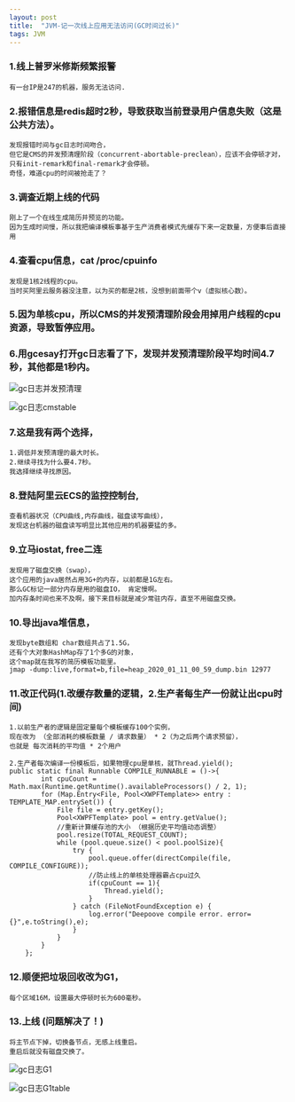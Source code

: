 ```yaml
---
layout: post
title:  "JVM-记一次线上应用无法访问(GC时间过长)"
tags: JVM
---
```


### 1.线上普罗米修斯频繁报警
    
    有一台IP是247的机器，服务无法访问. 

### 2.报错信息是redis超时2秒，导致获取当前登录用户信息失败（这是公共方法）。

    发现报错时间与gc日志时间吻合，
    但它是CMS的并发预清理阶段（concurrent-abortable-preclean），应该不会停顿才对，
    只有init-remark和final-remark才会停顿。
    奇怪，难道cpu的时间被抢走了？
    
### 3.调查近期上线的代码

    刚上了一个在线生成简历并预览的功能。
    因为生成时间慢，所以我把编译模板事基于生产消费者模式先缓存下来一定数量，方便事后直接用

### 4.查看cpu信息，cat /proc/cpuinfo

    发现是1核2线程的cpu。
    当时买阿里云服务器没注意，以为买的都是2核，没想到前面带个v（虚拟核心数）。

### 5.因为单核cpu，所以CMS的并发预清理阶段会用掉用户线程的cpu资源，导致暂停应用。

### 6.用gcesay打开gc日志看了下，发现并发预清理阶段平均时间4.7秒，其他都是1秒内。

![gc日志并发预清理](../../../images/postimg/bingfayuqingli4miao.jpg)

![gc日志cmstable](../../../images/postimg/cmstable.jpg)

### 7.这是我有两个选择，
    
    1.调低并发预清理的最大时长。
    2.继续寻找为什么要4.7秒。
    我选择继续寻找原因。

### 8.登陆阿里云ECS的监控控制台, 

    查看机器状况（CPU曲线,内存曲线，磁盘读写曲线），
    发现这台机器的磁盘读写明显比其他应用的机器要猛的多。

### 9.立马iostat, free二连
 
    发现用了磁盘交换（swap），
    这个应用的java居然占用3G+的内存，以前都是1G左右。
    那么GC标记一部分内存是用的磁盘IO， 肯定慢啊。
    加内存条时间也来不及啊，接下来目标就是减少常驻内存，直至不用磁盘交换。

### 10.导出java堆信息， 

    发现byte数组和 char数组共占了1.5G，
    还有个大对象HashMap存了1个多G的对象，
    这个map就在我写的简历模板功能里。 
    jmap -dump:live,format=b,file=heap_2020_01_11_00_59_dump.bin 12977
    
### 11.改正代码(1.改缓存数量的逻辑，2.生产者每生产一份就让出cpu时间)

    1.以前生产者的逻辑是固定量每个模板缓存100个实例，
    现在改为 （全部消耗的模板数量 / 请求数量） * 2（为之后两个请求预留），
    也就是 每次消耗的平均值 * 2个用户

    2.生产者每次编译一份模板后，如果物理cpu是单核，就Thread.yield();
    public static final Runnable COMPILE_RUNNABLE = ()->{
            int cpuCount = Math.max(Runtime.getRuntime().availableProcessors() / 2, 1);
            for (Map.Entry<File, Pool<XWPFTemplate>> entry : TEMPLATE_MAP.entrySet()) {
                File file = entry.getKey();
                Pool<XWPFTemplate> pool = entry.getValue();
                //重新计算缓存池的大小 （根据历史平均值动态调整）
                pool.resize(TOTAL_REQUEST_COUNT);
                while (pool.queue.size() < pool.poolSize){
                    try {
                        pool.queue.offer(directCompile(file, COMPILE_CONFIGURE));
                        //防止线上的单核处理器霸占cpu过久
                        if(cpuCount == 1){
                            Thread.yield();
                        }
                    } catch (FileNotFoundException e) {
                        log.error("Deepoove compile error. error={}",e.toString(),e);
                    }
                }
            }
        };
        
        
### 12.顺便把垃圾回收改为G1，
    
    每个区域16M，设置最大停顿时长为600毫秒。

### 13.上线 (问题解决了！)
    
    将主节点下掉，切换备节点，无感上线重启。
    重启后就没有磁盘交换了。 

![gc日志G1](../../../images/postimg/g1time.jpg)

![gc日志G1table](../../../images/postimg/g1table.jpg)


